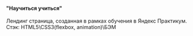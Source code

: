 #### "Научиться учиться"
Лендинг страница, созданная в рамках обучения в Яндекс Практикум.
<br>
Стэк: HTML5\CSS3(flexbox, animation)\БЭМ
